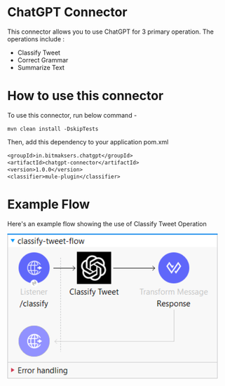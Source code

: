 # ChatGPT Connector
This connector allows you to use ChatGPT for 3 primary operation.
The operations include :
- Classify Tweet
- Correct Grammar
- Summarize Text

# How to use this connector

To use this connector, run below command -
```
mvn clean install -DskipTests
```

Then, add this dependency to your application pom.xml

```
<groupId>in.bitmaksers.chatgpt</groupId>
<artifactId>chatgpt-connector</artifactId>
<version>1.0.0</version>
<classifier>mule-plugin</classifier>
```

# Example Flow

Here's an example flow showing the use of Classify Tweet Operation

<img src="./docs/classify-tweet-flow.png" width="480" />